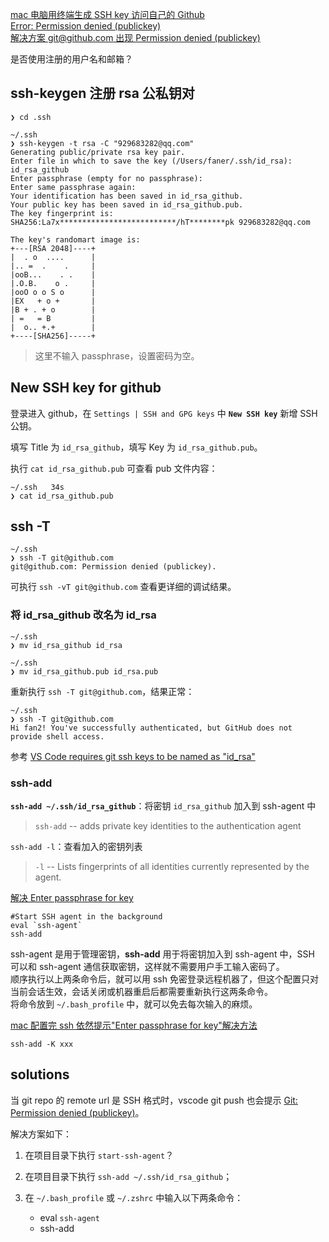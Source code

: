 [mac 电脑用终端生成 SSH key 访问自己的 Github](https://www.jianshu.com/p/5b34b7b34cae)  
[Error: Permission denied (publickey)](https://help.github.com/articles/error-permission-denied-publickey/)  
[解决方案 git@github.com 出现 Permission denied (publickey)](https://blog.csdn.net/samxx8/article/details/51497004)  

是否使用注册的用户名和邮箱？

## ssh-keygen 注册 rsa 公私钥对

```shell
❯ cd .ssh

~/.ssh
❯ ssh-keygen -t rsa -C "929683282@qq.com"
Generating public/private rsa key pair.
Enter file in which to save the key (/Users/faner/.ssh/id_rsa): id_rsa_github
Enter passphrase (empty for no passphrase):
Enter same passphrase again:
Your identification has been saved in id_rsa_github.
Your public key has been saved in id_rsa_github.pub.
The key fingerprint is:
SHA256:La7x**************************/hT********pk 929683282@qq.com

The key's randomart image is:
+---[RSA 2048]----+
|  . o  ....      |
|.. =  .    .     |
|ooB...    . .    |
|.O.B.    o .     |
|ooO o o S o      |
|EX   + o +       |
|B + . + o        |
| =   = B         |
|  o.. +.+        |
+----[SHA256]-----+
```

> 这里不输入 passphrase，设置密码为空。

## New SSH key for github

登录进入 github，在 `Settings | SSH and GPG keys` 中 **`New SSH key`** 新增 SSH 公钥。

填写 Title 为 `id_rsa_github`，填写 Key 为 `id_rsa_github.pub`。

执行 `cat id_rsa_github.pub` 可查看 pub 文件内容：

```shell
~/.ssh   34s
❯ cat id_rsa_github.pub
```

## ssh -T 

```shell
~/.ssh
❯ ssh -T git@github.com
git@github.com: Permission denied (publickey).
```

可执行 `ssh -vT git@github.com` 查看更详细的调试结果。

### 将 id_rsa_github 改名为 id_rsa

```shell
~/.ssh
❯ mv id_rsa_github id_rsa

~/.ssh
❯ mv id_rsa_github.pub id_rsa.pub
```

重新执行 `ssh -T git@github.com`，结果正常：

```shell
~/.ssh
❯ ssh -T git@github.com
Hi fan2! You've successfully authenticated, but GitHub does not provide shell access.
```

参考 [VS Code requires git ssh keys to be named as "id_rsa"](https://github.com/Microsoft/vscode/issues/14581)

### ssh-add

**`ssh-add ~/.ssh/id_rsa_github`**：将密钥 `id_rsa_github` 加入到 ssh-agent 中

> `ssh-add` -- adds private key identities to the authentication agent  

`ssh-add -l`：查看加入的密钥列表

> `-l` -- Lists fingerprints of all identities currently represented by the agent.  

[解决 Enter passphrase for key](https://blog.csdn.net/superbfly/article/details/75287741)

```shell
#Start SSH agent in the background
eval `ssh-agent`
ssh-add
```

ssh-agent 是用于管理密钥，**ssh-add** 用于将密钥加入到 ssh-agent 中，SSH 可以和 ssh-agent 通信获取密钥，这样就不需要用户手工输入密码了。  
顺序执行以上两条命令后，就可以用 ssh 免密登录远程机器了，但这个配置只对当前会话生效，会话关闭或机器重启后都需要重新执行这两条命令。  
将命令放到 `~/.bash_profile` 中，就可以免去每次输入的麻烦。  

[mac 配置完 ssh 依然提示"Enter passphrase for key"解决方法](https://blog.csdn.net/matrix_laboratory/article/details/75221305)

`ssh-add -K xxx`

## solutions

当 git repo 的 remote url 是 SSH 格式时，vscode git push 也会提示 [Git: Permission denied (publickey)](https://github.com/Microsoft/vscode/issues/42039)。

解决方案如下：

1. 在项目目录下执行 `start-ssh-agent`？  
2. 在项目目录下执行 `ssh-add ~/.ssh/id_rsa_github`；  
3. 在 `~/.bash_profile` 或 `~/.zshrc` 中输入以下两条命令：

	- eval `ssh-agent`
	- ssh-add
